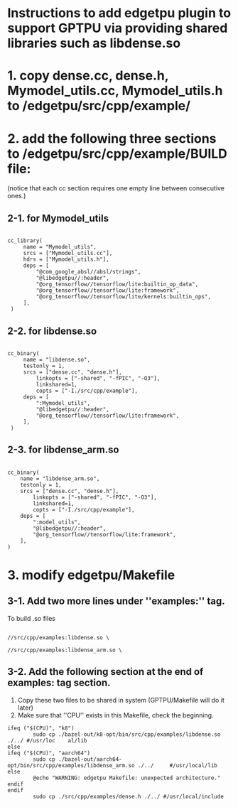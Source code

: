 # Instructions to add edgetpu plugin to support GPTPU via providing shared libraries such as libdense.so

# 1. copy dense.cc, dense.h, Mymodel_utils.cc, Mymodel_utils.h to /edgetpu/src/cpp/example/

# 2. add the following three sections to /edgetpu/src/cpp/example/BUILD file:
(notice that each cc section requires one empty line between consecutive ones.)

## 2-1. for Mymodel_utils
```

cc_library(
     name = "Mymodel_utils",
     srcs = ["Mymodel_utils.cc"],
     hdrs = ["Mymodel_utils.h"],
     deps = [
         "@com_google_absl//absl/strings",
         "@libedgetpu//:header",
         "@org_tensorflow//tensorflow/lite:builtin_op_data",
         "@org_tensorflow//tensorflow/lite:framework",
         "@org_tensorflow//tensorflow/lite/kernels:builtin_ops",
     ],
 )

```

## 2-2. for libdense.so
```

cc_binary(
     name = "libdense.so",
     testonly = 1,
     srcs = ["dense.cc", "dense.h"],
         linkopts = ["-shared", "-fPIC", "-O3"],
         linkshared=1,
         copts = ["-I./src/cpp/example"],
     deps = [
         ":Mymodel_utils",
         "@libedgetpu//:header",
         "@org_tensorflow//tensorflow/lite:framework",
     ],
 )

```

## 2-3. for libdense_arm.so
```

cc_binary(
    name = "libdense_arm.so",
    testonly = 1,
    srcs = ["dense.cc", "dense.h"],
        linkopts = ["-shared", "-fPIC", "-O3"],
        linkshared=1,
        copts = ["-I./src/cpp/example"],
    deps = [
        ":model_utils",
        "@libedgetpu//:header",
        "@org_tensorflow//tensorflow/lite:framework",
    ],
)

```

# 3. modify edgetpu/Makefile

## 3-1. Add two more lines under ''examples:'' tag.
To build .so files
```
                                          //src/cpp/examples:libdense.so \
                                          //src/cpp/examples:libdense_arm.so \
```

## 3-2. Add the following section at the end of examples: tag section. 
1. Copy these two files to be shared in system (GPTPU/Makefile will do it later)
2. Make sure that ''CPU'' exists in this Makefile, check the beginning.

```
ifeq ("$(CPU)", "k8")
        sudo cp ./bazel-out/k8-opt/bin/src/cpp/examples/libdense.so ./../ #/usr/loc    al/lib
else
ifeq ("$(CPU)", "aarch64")
        sudo cp ./bazel-out/aarch64-opt/bin/src/cpp/examples/libdense_arm.so ./../     #/usr/local/lib
else
        @echo "WARNING: edgetpu Makefile: unexpected architecture."
endif
endif
        sudo cp ./src/cpp/examples/dense.h ./../ #/usr/local/include
``` 





